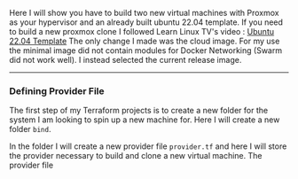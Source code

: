 Here I will show you have to build two new virtual machines with Proxmox as your hypervisor and an already built ubuntu 22.04 template. If you need to build a new proxmox clone I followed Learn Linux TV's video : [Ubuntu 22.04 Template](https://www.youtube.com/watch?v=MJgIm03Jxdo&t=1180s) The only change I made was the cloud image. For my use the minimal image did not contain modules for Docker Networking (Swarm did not work well). I instead selected the current release image.

---
### Defining Provider File

The first step of my Terraform projects is to create a new folder for the system I am looking to spin up a new machine for. Here I will create a new folder `bind`.

In the folder I will create a new provider file `provider.tf` and here I will store the provider necessary to build and clone a new virtual machine. The provider file 

